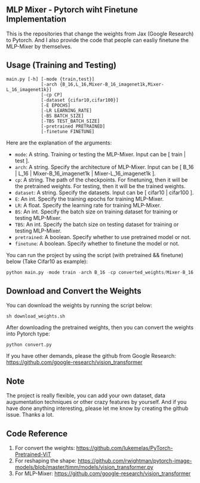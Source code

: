 ## MLP Mixer - Pytorch wiht Finetune Implementation

This is the repositories that change the weights from Jax (Google Research) to Pytorch. And I also provide the code that people can easliy finetune the MLP-Mixer by themselves.

## Usage (Training and Testing)

```
main.py [-h] [-mode {train,test}]
             [-arch {B_16,L_16,Mixer-B_16_imagenet1k,Mixer-L_16_imagenet1k}]
             [-cp CP] 
             [-dataset {cifar10,cifar100}] 
             [-E EPOCHS]
             [-LR LEARNING_RATE] 
             [-BS BATCH_SIZE] 
             [-TBS TEST_BATCH_SIZE]
             [-pretrained PRETRAINED] 
             [-finetune FINETUNE]
```

Here are the explanation of the arguments:

* ```mode```: A string. Training or testing the MLP-Mixer. Input can be [ train | test ].
* ```arch```: A string. Specify the architecture of MLP-Mixer. Input can be [ B_16 | L_16 | Mixer-B_16_imagenet1k | Mixer-L_16_imagenet1k ].
* ```cp```: A string. The path of the checkpoints. For finetuning, then it will be the pretrained weights. For testing, then it will be the trained weights.
* ```dataset```: A string. Specify the datasets. Input can be [ cifar10 | cifar100 ].
* ```E```: An int. Specify the training epochs for training MLP-Mixer.
* ```LR```: A float. Specify the learning rate for training MLP-Mixer.
* ```BS```: An int. Specify the batch size on training dataset for training or testing MLP-Mixer.
* ```TBS```: An int. Specify the batch size on testing dataset for training or testing MLP-Mixer.
* ```pretrained```: A boolean. Specify whether to use pretrained model or not.
* ```finetune```: A boolean. Specify whether to finetune the model or not.

You can run the project by using the script (with pretrained && finetune) below (Take Cifar10 as example):

```python
python main.py -mode train -arch B_16 -cp converted_weights/Mixer-B_16.pth -dataset cifar10 -E 50 -LR 0.001 -BS 64 -pretrained True -finetune True
```

## Download and Convert the Weights

You can download the weights by running the script below:

```
sh download_weights.sh
```

After downloading the pretrained weights, then you can convert the weights into Pytorch type:

```
python convert.py
```

If you have other demands, please the github from Google Research: https://github.com/google-research/vision_transformer

## Note
The project is really flexible, you can add your own dataset, data augumentation techniques or other crazy features by yourself. And if you have done anything interesting, please let me know by creating the github issue. Thanks a lot.

## Code Reference
1. For convert the weights: https://github.com/lukemelas/PyTorch-Pretrained-ViT
2. For reshaping the shape: https://github.com/rwightman/pytorch-image-models/blob/master/timm/models/vision_transformer.py
3. For MLP-Mixer: https://github.com/google-research/vision_transformer